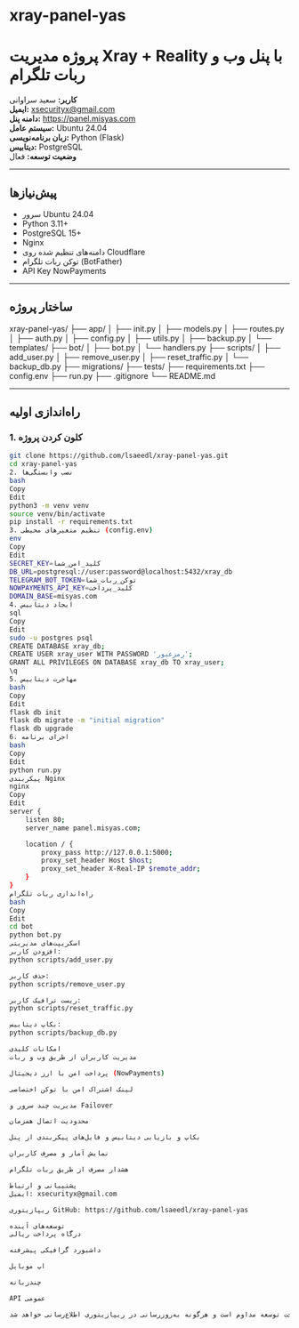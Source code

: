 # xray-panel-yas
# پروژه مدیریت Xray + Reality با پنل وب و ربات تلگرام

**کاربر:** سعید سراوانی  
**ایمیل:** xsecurityx@gmail.com  
**دامنه پنل:** https://panel.misyas.com  
**سیستم عامل:** Ubuntu 24.04  
**زبان برنامه‌نویسی:** Python (Flask)  
**دیتابیس:** PostgreSQL  
**وضعیت توسعه:** فعال

---

## پیش‌نیازها

- سرور Ubuntu 24.04  
- Python 3.11+  
- PostgreSQL 15+  
- Nginx  
- دامنه‌های تنظیم شده روی Cloudflare  
- توکن ربات تلگرام (BotFather)  
- API Key NowPayments  

---

## ساختار پروژه

xray-panel-yas/
├── app/
│ ├── init.py
│ ├── models.py
│ ├── routes.py
│ ├── auth.py
│ ├── config.py
│ ├── utils.py
│ ├── backup.py
│ └── templates/
├── bot/
│ ├── bot.py
│ └── handlers.py
├── scripts/
│ ├── add_user.py
│ ├── remove_user.py
│ ├── reset_traffic.py
│ └── backup_db.py
├── migrations/
├── tests/
├── requirements.txt
├── config.env
├── run.py
├── .gitignore
└── README.md


---

## راه‌اندازی اولیه

### 1. کلون کردن پروژه

```bash
git clone https://github.com/lsaeedl/xray-panel-yas.git
cd xray-panel-yas
2. نصب وابستگی‌ها
bash
Copy
Edit
python3 -m venv venv
source venv/bin/activate
pip install -r requirements.txt
3. تنظیم متغیرهای محیطی (config.env)
env
Copy
Edit
SECRET_KEY=کلید_امن_شما
DB_URL=postgresql://user:password@localhost:5432/xray_db
TELEGRAM_BOT_TOKEN=توکن_ربات_شما
NOWPAYMENTS_API_KEY=کلید_پرداخت
DOMAIN_BASE=misyas.com
4. ایجاد دیتابیس
sql
Copy
Edit
sudo -u postgres psql
CREATE DATABASE xray_db;
CREATE USER xray_user WITH PASSWORD 'رمزعبور';
GRANT ALL PRIVILEGES ON DATABASE xray_db TO xray_user;
\q
5. مهاجرت دیتابیس
bash
Copy
Edit
flask db init
flask db migrate -m "initial migration"
flask db upgrade
6. اجرای برنامه
bash
Copy
Edit
python run.py
پیکربندی Nginx
nginx
Copy
Edit
server {
    listen 80;
    server_name panel.misyas.com;

    location / {
        proxy_pass http://127.0.0.1:5000;
        proxy_set_header Host $host;
        proxy_set_header X-Real-IP $remote_addr;
    }
}
راه‌اندازی ربات تلگرام
bash
Copy
Edit
cd bot
python bot.py
اسکریپت‌های مدیریتی
افزودن کاربر:
python scripts/add_user.py

حذف کاربر:
python scripts/remove_user.py

ریست ترافیک کاربر:
python scripts/reset_traffic.py

بکاپ دیتابیس:
python scripts/backup_db.py

امکانات کلیدی
مدیریت کاربران از طریق وب و ربات

پرداخت امن با ارز دیجیتال (NowPayments)

لینک اشتراک امن با توکن اختصاصی

مدیریت چند سرور و Failover

محدودیت اتصال همزمان

بکاپ و بازیابی دیتابیس و فایل‌های پیکربندی از پنل

نمایش آمار و مصرف کاربران

هشدار مصرف از طریق ربات تلگرام

پشتیبانی و ارتباط
ایمیل: xsecurityx@gmail.com

ریپازیتوری GitHub: https://github.com/lsaeedl/xray-panel-yas

توسعه‌های آینده
درگاه پرداخت ریالی

داشبورد گرافیکی پیشرفته

اپ موبایل

چندزبانه

API عمومی

این پروژه تحت توسعه مداوم است و هرگونه به‌روزرسانی در ریپازیتوری اطلاع‌رسانی خواهد شد.
